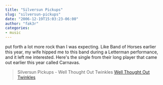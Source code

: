 ```yaml
---
title: "Silversun Pickups"
slug: "silversun-pickups"
date: "2006-12-19T15:03:23-06:00"
author: "fak3r"
categories:
- music
---
```


 put forth a lot more rock than I was expecting.  Like Band of Horses earlier this year, my wife hipped me to this band during a Letterman performance, and it left me interested.  Here's the single from their long player that came out earlier this year called Carnavas.


> Silversun Pickups - Well Thought Out Twinkles
[Well Thought Out Twinkles](http://www.culturebully.com/wp-content/uploads/2006/12/Silversun%20Pickups%20-%20Well%20Thought%20Out%20Twinkles.mp3)
